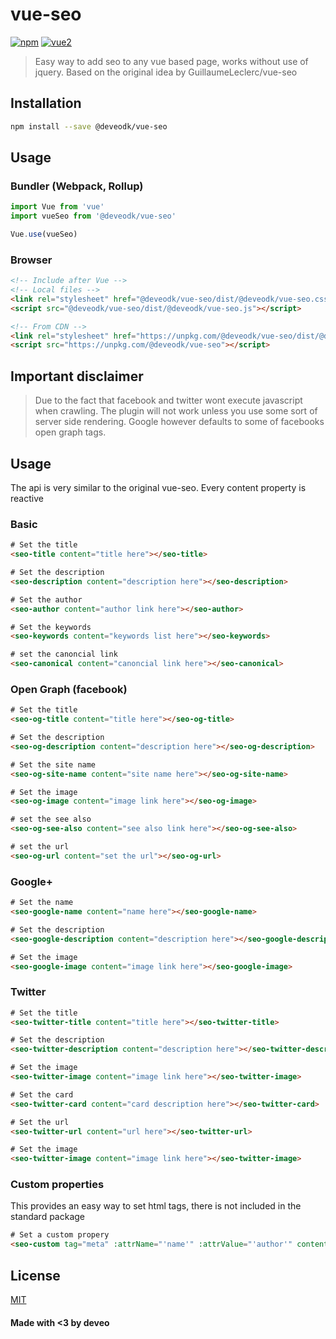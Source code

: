 # vue-seo

[![npm](https://img.shields.io/npm/v/@deveodk/vue-seo.svg)](https://www.npmjs.com/package/@deveodk/vue-seo) [![vue2](https://img.shields.io/badge/vue-2.x-brightgreen.svg)](https://vuejs.org/)

> Easy way to add seo to any vue based page, works without use of jquery. Based on the original idea by GuillaumeLeclerc/vue-seo

## Installation

```bash
npm install --save @deveodk/vue-seo
```

## Usage

### Bundler (Webpack, Rollup)

```js
import Vue from 'vue'
import vueSeo from '@deveodk/vue-seo'

Vue.use(vueSeo)
```

### Browser

```html
<!-- Include after Vue -->
<!-- Local files -->
<link rel="stylesheet" href="@deveodk/vue-seo/dist/@deveodk/vue-seo.css"></link>
<script src="@deveodk/vue-seo/dist/@deveodk/vue-seo.js"></script>

<!-- From CDN -->
<link rel="stylesheet" href="https://unpkg.com/@deveodk/vue-seo/dist/@deveodk/vue-seo.css"></link>
<script src="https://unpkg.com/@deveodk/vue-seo"></script>
```

## Important disclaimer
> Due to the fact that facebook and twitter wont execute javascript when crawling.
The plugin will not work unless you use some sort of server side rendering.
Google however defaults to some of facebooks open graph tags.


## Usage
The api is very similar to the original vue-seo. Every content property is reactive

### Basic

```html
# Set the title
<seo-title content="title here"></seo-title>
```
```html
# Set the description
<seo-description content="description here"></seo-description>
```
```html
# Set the author
<seo-author content="author link here"></seo-author>
```
```html
# Set the keywords
<seo-keywords content="keywords list here"></seo-keywords>
```
```html
# set the canoncial link
<seo-canonical content="canoncial link here"></seo-canonical>
```

### Open Graph (facebook)

```html
# Set the title
<seo-og-title content="title here"></seo-og-title>
```
```html
# Set the description
<seo-og-description content="description here"></seo-og-description>
```
```html
# Set the site name
<seo-og-site-name content="site name here"></seo-og-site-name>
```
```html
# Set the image
<seo-og-image content="image link here"></seo-og-image>
```
```html
# set the see also
<seo-og-see-also content="see also link here"></seo-og-see-also>
```
```html
# set the url
<seo-og-url content="set the url"></seo-og-url>
```

### Google+

```html
# Set the name
<seo-google-name content="name here"></seo-google-name>
```
```html
# Set the description
<seo-google-description content="description here"></seo-google-description>
```
```html
# Set the image
<seo-google-image content="image link here"></seo-google-image>
```

### Twitter

```html
# Set the title
<seo-twitter-title content="title here"></seo-twitter-title>
```
```html
# Set the description
<seo-twitter-description content="description here"></seo-twitter-description>
```
```html
# Set the image
<seo-twitter-image content="image link here"></seo-twitter-image>
```
```html
# Set the card
<seo-twitter-card content="card description here"></seo-twitter-card>
```
```html
# Set the url
<seo-twitter-url content="url here"></seo-twitter-url>
```
```html
# Set the image
<seo-twitter-image content="image link here"></seo-twitter-image>
```

### Custom properties

This provides an easy way to set html tags, there is not included in the standard package

```html
# Set a custom propery
<seo-custom tag="meta" :attrName="'name'" :attrValue="'author'" contentName="'content'" content="image link here"></seo-twitter-image>
```

## License

[MIT](http://opensource.org/licenses/MIT)

#### Made with <3 by deveo
